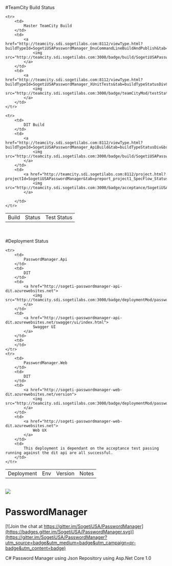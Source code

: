 #TeamCity Build Status
<br/>


<table border="0" cellpadding="0" cellspacing="0">
	<tr>
		<td>
			Build 
		</td>
		<td>
			Status 
		</td>
		<td>
			Test Status
		</td>
	</tr>
	
	<tr>
		<td>
			Master TeamCity Build
		</td>
		<td>
			<a href="http://teamcity.sdi.sogetilabs.com:8112/viewType.html?buildTypeId=SogetiUSAPasswordManager_DnuCommandLineBuildAndPublish&tab=buildTypeStatusDiv&branch_SogetiUSAPasswordManager=__all_branches__&guest=1">
				<img src="http://teamcity.sdi.sogetilabs.com:3000/badge/build/SogetiUSAPasswordManager_DnuCommandLineBuildAndPublish/teamCityMod/buildStatus"/>
			</a>
		</td>
		<td>
			<a href="http://teamcity.sdi.sogetilabs.com:8112/viewType.html?buildTypeId=SogetiUSAPasswordManager_XUnitTests&tab=buildTypeStatusDiv&branch_SogetiUSAPasswordManager=__all_branches__&guest=1">
				<img src="http://teamcity.sdi.sogetilabs.com:3000/badge/teamCityMod/testStatus"/>
			</a>
		</td>
	</tr>
	
	<tr>
		<td>
			DIT Build
		</td>
		<td>
			<a href="http://teamcity.sdi.sogetilabs.com:8112/viewType.html?buildTypeId=SogetiUSAPasswordManager_ApiBuild&tab=buildTypeStatusDiv&branch_SogetiUSAPasswordManager=__all_branches__&guest=1">
				<img src="http://teamcity.sdi.sogetilabs.com:3000/badge/build/SogetiUSAPasswordManager_ApiBuild/teamCityMod/buildStatus"/>
			</a>
		</td>
		<td>
			<a href="http://teamcity.sdi.sogetilabs.com:8112/project.html?projectId=SogetiUSAPasswordManager&tab=preport_project1_SpecFlow_Status&branch_SogetiUSAPasswordManager=__all_branches__">
				<img src="http://teamcity.sdi.sogetilabs.com:3000/badge/acceptance/SogetiUSAPasswordManager_DitAcceptanceTestWithSpecFlow/teamCityMod/acceptanceStatus"/>
			</a>
			
		</td>
	</tr>	
</table>
<br/>
<br/>
#Deployment Status
<table border="0" cellpadding="0" cellspacing="0">
	<tr>
		<td>
			Deployment 
		</td>
		<td>
			Env
		</td>
		<td colspan="2">
			Version
		</td>
		<td>
			Notes
		</td>
	</tr>
	
	<tr>
		<td>
			PasswordManager.Api 
		</td>
		<td>
			DIT
		</td>
		<td>
			<a href="http://sogeti-passwordmanager-api-dit.azurewebsites.net">
				<img src="http://teamcity.sdi.sogetilabs.com:3000/badge/deploymentMod/passwordManagerApiDitVersion"/>
			</a>
		</td>
		<td>
			<a href="http://sogeti-passwordmanager-api-dit.azurewebsites.net/swagger/ui/index.html">
				Swagger UI
			</a>
		</td>
		<td>
		</td>
	</tr>
	<tr>
		<td>
			PasswordManager.Web
		</td>
		<td>
			DIT
		</td>
		<td>
			<a href="http://sogeti-passwordmanager-web-dit.azurewebsites.net/version">
				<img src="http://teamcity.sdi.sogetilabs.com:3000/badge/deploymentMod/passwordManagerWebDitVersion"/>
			</a>
		</td>
		<td>
			<a href="http://sogeti-passwordmanager-web-dit.azurewebsites.net">
				Web UX
			</a>
		</td>
		<td>
			This deployment is dependant on the acceptance test passing running against the dit api are all successful.
		</td>
	</tr>
</table>




<br/>
<img src="https://img.shields.io/github/commits-since/SogetiUSA/PasswordManager/1.0.0.svg"/>
<br/>

# PasswordManager

[![Join the chat at https://gitter.im/SogetiUSA/PasswordManager](https://badges.gitter.im/SogetiUSA/PasswordManager.svg)](https://gitter.im/SogetiUSA/PasswordManager?utm_source=badge&utm_medium=badge&utm_campaign=pr-badge&utm_content=badge)<BR/>

C# Password Manager using Json Repository using Asp.Net Core 1.0

